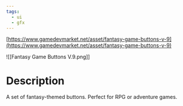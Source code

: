 ```yaml
---
tags:
  - ui
  - gfx
---
```

[https://www.gamedevmarket.net/asset/fantasy-game-buttons-v-9](https://www.gamedevmarket.net/asset/fantasy-game-buttons-v-9)

![[Fantasy Game Buttons V.9.png]]

# Description
A set of fantasy-themed buttons. Perfect for RPG or adventure games.
